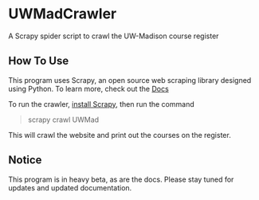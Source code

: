 UWMadCrawler
============

A Scrapy spider script to crawl the UW-Madison course register


## How To Use
This program uses Scrapy, an open source web scraping library designed using Python. To learn more, check out the [Docs](http://doc.scrapy.org/en/latest/intro/overview.html)

To run the crawler, [install Scrapy](http://doc.scrapy.org/en/latest/intro/install.html), then run the command 
> scrapy crawl UWMad

This will crawl the website and print out the courses on the register.

## Notice
This program is in heavy beta, as are the docs. Please stay tuned for updates and updated documentation.






